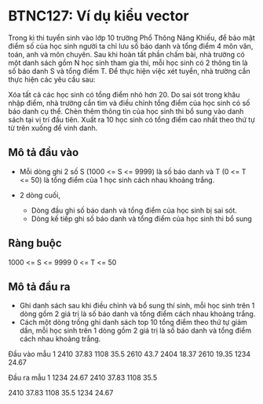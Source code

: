 # BTNC127: Ví dụ kiểu vector

Trong kì thi tuyển sinh vào lớp 10 trường Phổ Thông Năng Khiếu, để bảo mật điểm số của học sinh người ta chỉ lưu số báo danh và tổng điểm 4 môn văn, toán, anh và môn chuyên. 
Sau khi hoàn tất phần chấm bài, nhà trường có một danh sách gồm N học sinh tham gia thi, mỗi học sinh có 2 thông tin là số báo danh S và tổng điểm T. 
Để thực hiện việc xét tuyển, nhà trường cần thực hiện các yêu cầu sau:

Xóa tất cả các học sinh có tổng điểm nhỏ hơn 20.
Do sai sót trong khâu nhập điểm, nhà trường cần tìm và điều chỉnh tổng điểm của học sinh có số báo danh cụ thể.
Chèn thêm thông tin của học sinh thi bổ sung vào danh sách tại vị trí đầu tiên.
Xuất ra 10 học sinh có tổng điểm cao nhất theo thứ tự từ trên xuống để vinh danh.

## Mô tả đầu vào

- Mỗi dòng ghi 2 số S (1000 <= S <= 9999) là số báo danh và T (0 <= T <= 50) là tổng điểm của 1 học sinh cách nhau khoảng trắng.

- 2 dòng cuối,
  - Dòng đầu ghi số báo danh và tổng điểm của học sinh bị sai sót.
  - Dòng kế tiếp ghi số báo danh và tổng điểm của học sinh thi bổ sung

## Ràng buộc

1000 <= S <= 9999
0 <= T <= 50

## Mô tả đầu ra

- Ghi danh sách sau khi điều chỉnh và bổ sung thí sinh, mỗi học sinh trên 1 dòng gồm 2 giá trị là số báo danh và tổng điểm cách nhau khoảng trắng.
- Cách một dòng trống ghi danh sách top 10 tổng điểm theo thứ tự giảm dần, mỗi học sinh trên 1 dòng gồm 2 giá trị là số báo danh và tổng điểm cách nhau khoảng trắng.

Đầu vào mẫu 1
2410 37.83
1108 35.5
2610 43.7
2404 18.37
2610 19.35
1234 24.67

Đầu ra mẫu 1
1234 24.67
2410 37.83
1108 35.5

2410 37.83
1108 35.5
1234 24.67
